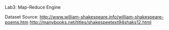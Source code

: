 Lab3: Map-Reduce Engine

Dataset Source: http://www.william-shakespeare.info/william-shakespeare-poems.htm
http://manybooks.net/titles/shakespeetext94shaks12.html